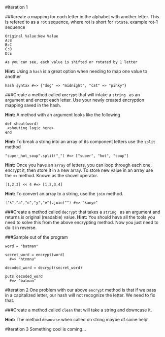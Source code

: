 #Iteration 1

###create a mapping for each letter in the alphabet with another letter.
This is refered to as a `rot` sequence, where rot is short for `rotate`.
example rot-1 sequence
```
Original Value:New Value
A:B
B:C
C:D
D:E

As you can see, each value is shifted or rotated by 1 letter
```

**Hint:** Using a `hash` is a great option when needing to map one value to another
```
hash syntax #=> {"dog" => "midnight", "cat" => "pinky"}
```

###Create a method called `encrypt` that will intake a `string ` as an argument and encrpt each letter.
Use your newly created encryption mapping saved in the hash.

**Hint:** A method with an argument looks like the following

```
def shout(word)
 <shouting logic here>
end
```

**Hint:** To break a string into an array of its component letters use the `split` method
```
"super_hot_soup".split("_") #=> ["super", "hot", "soup"]
```

**Hint:** Once you have an `array` of letters, you can loop through each one, encrypt it, then store it in a new array. To store new value in an array use the `<<` method.  Known as the shovel operator.
```
[1,2,3] << 4 #=> [1,2,3,4]
```
**Hint:** To convert an array to a string, use the `join` method.
```
["k","a","n","y","e"].join("") #=> "kanye"
```

###Create a method called `decrypt` that takes a `string ` as an argument and returns is original (readable) value.
**Hint:** You should have all the tools you need to solve this from the above encrypting method.  Now you just need to do it in reverse.

###Sample out of the program
```
word = "batman"

secret_word = encrypt(word)
  #=> "htnmnu"

decoded_word = decrypt(secret_word)

puts decoded_word
  #=> "batman"
```

#Iteration 2
One problem with our above `encrypt` method is that if we pass in a capitalized letter, our hash will not recognize the letter. We need to fix that.

###Create a method called `clean` that will take a string and downcase it.

**Hint:** The method `downcase` when called on string maybe of some help!

#Iteration 3
Something cool is coming...




